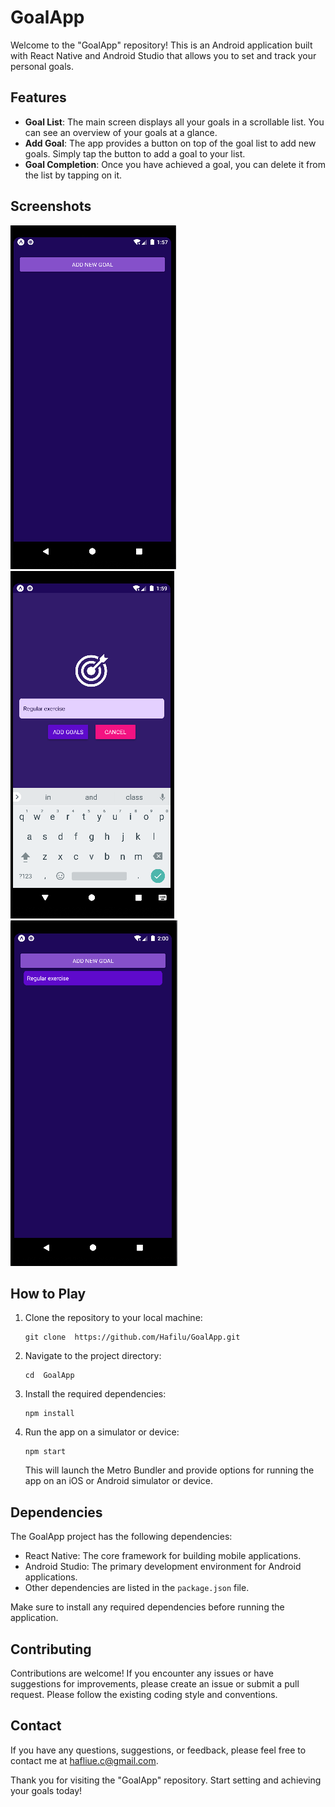 # GoalApp  

Welcome to the "GoalApp" repository! This is an Android application built with React Native and Android Studio that allows you to set and track your personal goals.

## Features

- **Goal List**: The main screen displays all your goals in a scrollable list. You can see an overview of your goals at a glance.
- **Add Goal**: The app provides a button on top of the goal list to add new goals. Simply tap the button to add a goal to your list.
- **Goal Completion**: Once you have achieved a goal, you can delete it from the list by tapping on it.

## Screenshots

![My Recipe Book App Screenshots](assets/screenshot-1.PNG) 
![My Recipe Book App Screenshots](assets/screenshot-2.PNG) 
![My Recipe Book App Screenshots](assets/screenshot-3.PNG) 

## How to Play

1. Clone the repository to your local machine:

   ```
   git clone  https://github.com/Hafilu/GoalApp.git
   ```

2. Navigate to the project directory:

   ```
   cd  GoalApp
   ```

3. Install the required dependencies:

   ```
   npm install
   ```

4. Run the app on a simulator or device:

   ```
   npm start
   ```

   This will launch the Metro Bundler and provide options for running the app on an iOS or Android simulator or device.

## Dependencies

The GoalApp project has the following dependencies:

- React Native: The core framework for building mobile applications.
- Android Studio: The primary development environment for Android applications.
- Other dependencies are listed in the `package.json` file.

Make sure to install any required dependencies before running the application.

## Contributing

Contributions are welcome! If you encounter any issues or have suggestions for improvements, please create an issue or submit a pull request. Please follow the existing coding style and conventions.

## Contact

If you have any questions, suggestions, or feedback, please feel free to contact me at hafliue.c@gmail.com.

Thank you for visiting the "GoalApp" repository. Start setting and achieving your goals today!
